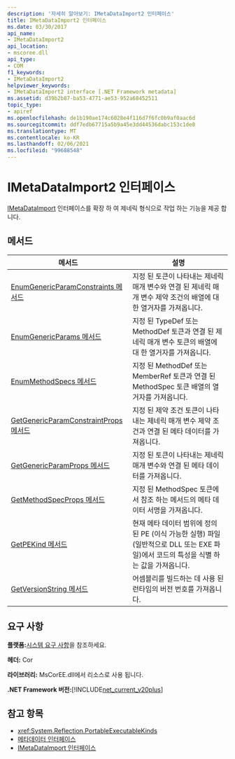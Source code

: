 ```yaml
---
description: '자세히 알아보기: IMetaDataImport2 인터페이스'
title: IMetaDataImport2 인터페이스
ms.date: 03/30/2017
api_name:
- IMetaDataImport2
api_location:
- mscoree.dll
api_type:
- COM
f1_keywords:
- IMetaDataImport2
helpviewer_keywords:
- IMetaDataImport2 interface [.NET Framework metadata]
ms.assetid: d39b2b87-ba53-4771-ae53-952a68452511
topic_type:
- apiref
ms.openlocfilehash: de1b190ae174c6028e4f116d7f6fc0b9af0aac6d
ms.sourcegitcommit: ddf7edb67715a5b9a45e3dd44536dabc153c1de0
ms.translationtype: MT
ms.contentlocale: ko-KR
ms.lasthandoff: 02/06/2021
ms.locfileid: "99688548"
---
```

# <a name="imetadataimport2-interface"></a>IMetaDataImport2 인터페이스

[IMetaDataImport](imetadataimport-interface.md) 인터페이스를 확장 하 여 제네릭 형식으로 작업 하는 기능을 제공 합니다.  
  
## <a name="methods"></a>메서드  
  
|메서드|설명|  
|------------|-----------------|  
|[EnumGenericParamConstraints 메서드](imetadataimport2-enumgenericparamconstraints-method.md)|지정 된 토큰이 나타내는 제네릭 매개 변수와 연결 된 제네릭 매개 변수 제약 조건의 배열에 대 한 열거자를 가져옵니다.|  
|[EnumGenericParams 메서드](imetadataimport2-enumgenericparams-method.md)|지정 된 TypeDef 또는 MethodDef 토큰과 연결 된 제네릭 매개 변수 토큰의 배열에 대 한 열거자를 가져옵니다.|  
|[EnumMethodSpecs 메서드](imetadataimport2-enummethodspecs-method.md)|지정 된 MethodDef 또는 MemberRef 토큰과 연결 된 MethodSpec 토큰 배열의 열거자를 가져옵니다.|  
|[GetGenericParamConstraintProps 메서드](imetadataimport2-getgenericparamconstraintprops-method.md)|지정 된 제약 조건 토큰이 나타내는 제네릭 매개 변수 제약 조건과 연결 된 메타 데이터를 가져옵니다.|  
|[GetGenericParamProps 메서드](imetadataimport2-getgenericparamprops-method.md)|지정 된 토큰이 나타내는 제네릭 매개 변수와 연결 된 메타 데이터를 가져옵니다.|  
|[GetMethodSpecProps 메서드](imetadataimport2-getmethodspecprops-method.md)|지정 된 MethodSpec 토큰에서 참조 하는 메서드의 메타 데이터 서명을 가져옵니다.|  
|[GetPEKind 메서드](imetadataimport2-getpekind-method.md)|현재 메타 데이터 범위에 정의 된 PE (이식 가능한 실행) 파일 (일반적으로 DLL 또는 EXE 파일)에서 코드의 특성을 식별 하는 값을 가져옵니다.|  
|[GetVersionString 메서드](imetadataimport2-getversionstring-method.md)|어셈블리를 빌드하는 데 사용 된 런타임의 버전 번호를 가져옵니다.|  
  
## <a name="requirements"></a>요구 사항  

 **플랫폼:**[시스템 요구 사항](../../get-started/system-requirements.md)을 참조하세요.  
  
 **헤더:** Cor  
  
 **라이브러리:** MsCorEE.dll에서 리소스로 사용 됩니다.  
  
 **.NET Framework 버전:**[!INCLUDE[net_current_v20plus](../../../../includes/net-current-v20plus-md.md)]  
  
## <a name="see-also"></a>참고 항목

- <xref:System.Reflection.PortableExecutableKinds>
- [메타데이터 인터페이스](metadata-interfaces.md)
- [IMetaDataImport 인터페이스](imetadataimport-interface.md)
